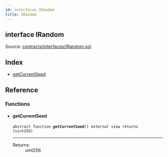 ```yaml
---
id: interfaces_IRandom
title: IRandom
---
```


<div class="contract-doc"><div class="contract"><h2 class="contract-header"><span class="contract-kind">interface</span> IRandom</h2><div class="source">Source: <a href="https://github.com/poanetwork/posdao-contracts/blob/v0.1.0/contracts/interfaces/IRandom.sol" target="_blank">contracts/interfaces/IRandom.sol</a></div></div><div class="index"><h2>Index</h2><ul><li><a href="interfaces_IRandom.html#getCurrentSeed">getCurrentSeed</a></li></ul></div><div class="reference"><h2>Reference</h2><div class="functions"><h3>Functions</h3><ul><li><div class="item function"><span id="getCurrentSeed" class="anchor-marker"></span><h4 class="name">getCurrentSeed</h4><div class="body"><code class="signature"><span>abstract </span>function <strong>getCurrentSeed</strong><span>() </span><span>external </span><span>view </span><span>returns  (uint256) </span></code><hr/><dl><dt><span class="label-return">Returns:</span></dt><dd>uint256</dd></dl></div></div></li></ul></div></div></div>
